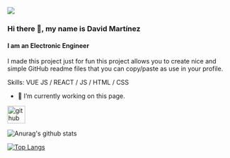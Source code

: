 ![](https://user-images.githubusercontent.com/63115543/93021306-8e105500-f5a7-11ea-9ecd-b793ffbe3ced.png)

### Hi there 👋, my name is David Martínez
#### I am an Electronic Engineer

I made this project just for fun this project allows you to create nice and simple GitHub readme files that you can copy/paste as use in your profile.

Skills: VUE JS / REACT / JS / HTML / CSS

- 🔭 I’m currently working on this page. 


[<img src='https://cdn.jsdelivr.net/npm/simple-icons@3.0.1/icons/github.svg' alt='github' height='40'>](https://github.com/DavidMartinez16)  

![Anurag's github stats](https://github-readme-stats.vercel.app/api?username=DavidMartinez16&show_icons=true&theme=tokyonight)

[![Top Langs](https://github-readme-stats.vercel.app/api/top-langs/?username=DavidMartinez16&layout=compact)](https://github.com/anuraghazra/github-readme-stats)
